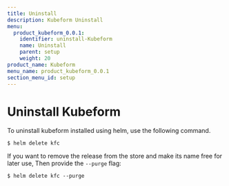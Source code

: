 ```yaml
---
title: Uninstall
description: Kubeform Uninstall
menu:
  product_kubeform_0.0.1:
    identifier: uninstall-Kubeform
    name: Uninstall
    parent: setup
    weight: 20
product_name: Kubeform
menu_name: product_kubeform_0.0.1
section_menu_id: setup
---
```

# Uninstall Kubeform

To uninstall kubeform installed using helm, use the following command.

```console
$ helm delete kfc
```

If you want to remove the release from the store and make its name free for later use, Then provide the `--purge` flag:

```console
$ helm delete kfc --purge
```